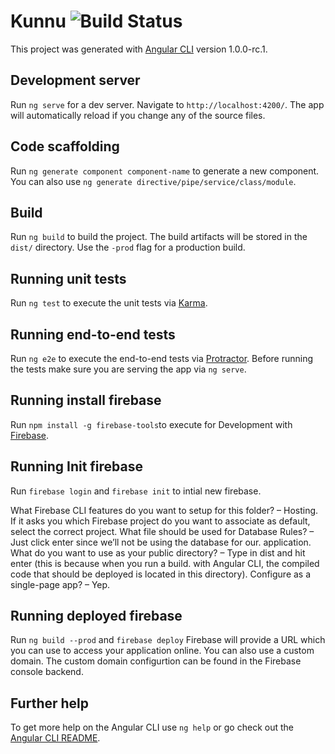 # Kunnu  ![Build Status](https://travis-ci.org/krokropork/kunnu.svg?branch=master)

This project was generated with [Angular CLI](https://github.com/angular/angular-cli) version 1.0.0-rc.1.

## Development server
Run `ng serve` for a dev server. Navigate to `http://localhost:4200/`. The app will automatically reload if you change any of the source files.

## Code scaffolding

Run `ng generate component component-name` to generate a new component. You can also use `ng generate directive/pipe/service/class/module`.

## Build

Run `ng build` to build the project. The build artifacts will be stored in the `dist/` directory. Use the `-prod` flag for a production build.

## Running unit tests

Run `ng test` to execute the unit tests via [Karma](https://karma-runner.github.io).

## Running end-to-end tests

Run `ng e2e` to execute the end-to-end tests via [Protractor](http://www.protractortest.org/).
Before running the tests make sure you are serving the app via `ng serve`.

## Running install firebase
Run `npm install -g firebase-tools`to execute for Development with [Firebase](https://console.firebase.google.com).

## Running Init firebase
Run  `firebase login` and `firebase init` to intial new firebase.

What Firebase CLI features do you want to setup for this folder? – Hosting.
If it asks you which Firebase project do you want to associate as default, select the correct project.
What file should be used for Database Rules? – Just click enter since we’ll not be using the database for our. application.
What do you want to use as your public directory? – Type in dist and hit enter (this is because when you run a build. with Angular CLI, the compiled code that should be deployed is located in this directory).
Configure as a single-page app? – Yep.

## Running deployed firebase
Run  `ng build --prod` and `firebase deploy`
Firebase will provide a URL which you can use to access your application online. 
You can also use a custom domain.
The custom domain configurtion can be found in the Firebase console backend.

## Further help

To get more help on the Angular CLI use `ng help` or go check out the [Angular CLI README](https://github.com/angular/angular-cli/blob/master/README.md).
